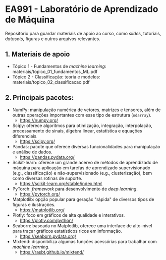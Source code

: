 # EA991 - Laboratório de Aprendizado de Máquina

Repositório para guardar materiais de apoio ao curso, como *slides*, tutoriais, *datasets*, figuras e outros arquivos relevantes.

## 1. Materiais de apoio

- Tópico 1 - Fundamentos de *machine learning*: materiais/topico_01_fundamentos_ML.pdf
- Tópico 2 - Classificação: teoria e modelos: materiais/topico_02_classificacao.pdf

## 2. Principais pacotes:

- NumPy: manipulação numérica de vetores, matrizes e tensores, além de outras operações importantes com esse tipo de estrutura (`ndarray`).
  - https://numpy.org/
- Scipy: oferece algoritmos para otimização, integração, interpolação, processamento de sinais, álgebra linear, estatística e equações diferenciais.
  - https://scipy.org/
- Pandas: pacote que oferece diversas funcionalidades para manipulação e análise de dados.
  - https://pandas.pydata.org/
- Scikit-learn: oferece um grande acervo de métodos de aprendizado de máquina para aplicação em tarefas de aprendizado supervisionado (e.g., classificação) e não-supervisionado (e.g., clusterização), bem como diversas rotinas de suporte.
  - https://scikit-learn.org/stable/index.html
- PyTorch: *framework* para desenvolvimento de *deep learning*.
  - https://pytorch.org/
- Matplotlib: opção popular para geração "rápida" de diversos tipos de figuras e ilustrações.
  - https://matplotlib.org/
- Plotly: foco em gráficos de alta qualidade e interativos.
  - https://plotly.com/python/
- Seaborn: baseada no Matplotlib, oferece uma interface de alto-nível para traçar gráficos estatísticos ricos em informação. 
  - https://seaborn.pydata.org/
- Mlxtend: disponibiliza algumas funções acessórias para trabalhar com *machine learning*.
  - https://rasbt.github.io/mlxtend/


